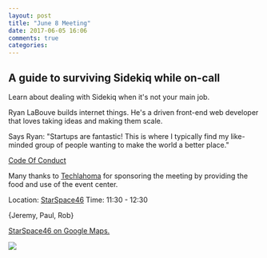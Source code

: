 ```yaml
---
layout: post
title: "June 8 Meeting"
date: 2017-06-05 16:06
comments: true
categories: 
---
```


## A guide to surviving Sidekiq while on-call

Learn about dealing with Sidekiq when it's not your main job.

Ryan LaBouve builds internet things. He's a driven front-end web developer that loves taking ideas and making them scale.

Says Ryan: "Startups are fantastic! This is where I typically find my like-minded group of people wanting to make the world a better place."

[Code Of Conduct](http://www.okcruby.org/about/)

Many thanks to [Techlahoma](http://www.techlahoma.org/) for sponsoring the meeting by providing the food and use of the event center.

Location: [StarSpace46][ss46]
Time: 11:30 - 12:30

{Jeremy, Paul, Rob}

<a href="https://www.google.com/maps/place/1141+W+Sheridan+Ave,+Oklahoma+City,+OK+73106/@35.4667943,-97.5343547,17z/data=!3m1!4b1!4m5!3m4!1s0x87b210d6c554c175:0x427474147d8d3d19!8m2!3d35.46679!4d-97.532166">StarSpace46 on Google Maps.</a>

<img src="{{root_url}}/images/starspace46_parking.jpg" class="fit">

[ss46]: http://www.starspace46.com/
